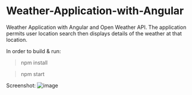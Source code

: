 # Weather-Application-with-Angular
Weather Application with Angular and Open Weather API. The application permits user location search then displays details of the weather at that location.

In order to build & run:

>npm install

>npm start 

Screenshot:
![image](https://user-images.githubusercontent.com/101416186/199999209-fb22a557-7e53-4bae-9dd5-af9db9323a85.png)
